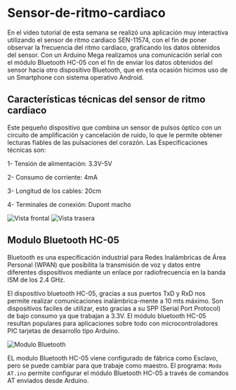 # Sensor-de-ritmo-cardiaco

En el video tutorial de esta semana se realizó una aplicación muy interactiva utilizando el sensor de ritmo cardiaco SEN-11574, con el fin de poner observar la frecuencia del ritmo cardiaco, graficando los datos obtenidos del sensor. Con un Arduino Mega realizamos una comunicación serial con el módulo Bluetooth HC-05 con el fin de enviar los datos obtenidos del sensor hacia otro dispositivo Bluetooth, que en esta ocasión hicimos uso de un Smartphone con sistema operativo Android.

## Características técnicas del sensor de ritmo cardiaco

Este pequeño dispositivo que combina un sensor de pulsos óptico con un circuito de amplificación y cancelación de ruido, lo que le permite obtener lecturas fiables de las pulsaciones del corazón.
Las Especificaciones técnicas son: 

1-	Tensión de alimentación: 3.3V-5V

2-	Consumo de corriente: 4mA

3-	Longitud de los cables: 20cm

4-	Terminales de conexión: Dupont macho

![Vista frontal](https://raw.githubusercontent.com/SETISAEDU/Sensor-de-ritmo-cardiaco/master/sensor1.jpeg) 
![Vista trasera](https://raw.githubusercontent.com/SETISAEDU/Sensor-de-ritmo-cardiaco/master/sensor2.jpeg)

## Modulo Bluetooth HC-05

Bluetooth es una especificación industrial para Redes Inalámbricas de Área Personal (WPAN) que posibilita la transmisión de voz y datos entre diferentes dispositivos mediante un enlace por radiofrecuencia en la banda ISM de los 2.4 GHz.

El dispositivo bluetooth HC-05, gracias a sus puertos TxD y RxD nos permite realizar comunicaciones inalámbrica-mente a 10 mts máximo. Son dispositivos faciles de utilizar, esto gracias a su SPP (Serial Port Protocol) de bajo consumo ya que trabajan a 3.3V. El módulo bluetooth HC-05 resultan populares para aplicaciones sobre todo con microcontroladores PIC tarjetas de desarrollo tipo Arduino. 

![Modulo Bluetooth](https://raw.githubusercontent.com/SETISAEDU/Sensor-de-ritmo-cardiaco/master/HC-05.jpg)

EL modulo Bluetooth HC-05 viene configurado de fábrica como Esclavo, pero se puede cambiar para que trabaje como maestro. El programa: `Modo AT.ino` permite configurar el módulo Bluetooth HC-05 a través de comandos AT enviados desde Arduino.






